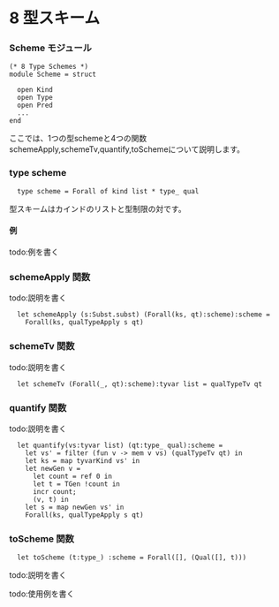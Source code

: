 # 8 型スキーム

### Scheme モジュール
	(* 8 Type Schemes *)
	module Scheme = struct

	  open Kind
	  open Type
	  open Pred
	  ...
	end

ここでは、1つの型schemeと4つの関数schemeApply,schemeTv,quantify,toSchemeについて説明します。


### type scheme

	  type scheme = Forall of kind list * type_ qual

型スキームはカインドのリストと型制限の対です。

#### 例

todo:例を書く

### schemeApply 関数

todo:説明を書く

	  let schemeApply (s:Subst.subst) (Forall(ks, qt):scheme):scheme =
	    Forall(ks, qualTypeApply s qt)

### schemeTv 関数

todo:説明を書く

	  let schemeTv (Forall(_, qt):scheme):tyvar list = qualTypeTv qt

### quantify 関数

todo:説明を書く

	  let quantify(vs:tyvar list) (qt:type_ qual):scheme =
	    let vs' = filter (fun v -> mem v vs) (qualTypeTv qt) in
	    let ks = map tyvarKind vs' in
	    let newGen v =
	      let count = ref 0 in
	      let t = TGen !count in
	      incr count;
	      (v, t) in
	    let s = map newGen vs' in
	    Forall(ks, qualTypeApply s qt)

### toScheme 関数

	  let toScheme (t:type_) :scheme = Forall([], (Qual([], t)))

todo:説明を書く

todo:使用例を書く
